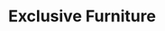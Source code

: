 ---
title: "Exclusive Furniture"
url: /houston/exclusive-furniture-southwest-freeway/
shop: furniture
---